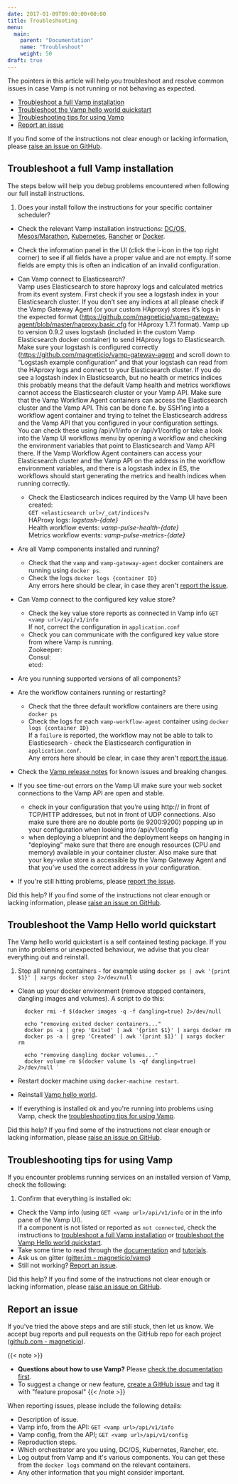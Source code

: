 ```yaml
---
date: 2017-01-09T09:00:00+00:00
title: Troubleshooting
menu:
  main:
    parent: "Documentation"
    name: "Troubleshoot"
    weight: 50
draft: true
---
```


The pointers in this article will help you troubleshoot and resolve common issues in case Vamp is not running or not behaving as expected.

* [Troubleshoot a full Vamp installation](/documentation/troubleshoot/#troubleshoot-a-full-vamp-installation)
* [Troubleshoot the Vamp hello world quickstart](/documentation/troubleshoot/#troubleshoot-the-vamp-hello-world-quickstart)
* [Troubleshooting tips for using Vamp](/documentation/troubleshoot/#troubleshooting-tips-for-using-vamp)
* [Report an issue](/documentation/troubleshoot/#report-an-issue)

If you find some of the instructions not clear enough or lacking information, please [raise an issue on GitHub](https://github.com/magneticio/vamp.io/issues/new).

## Troubleshoot a full Vamp installation
The steps below will help you debug problems encountered when following our full install instructions. 

1. Does your install follow the instructions for your specific container scheduler? 
  - Check the relevant Vamp installation instructions: [DC/OS](/documentation/installation/dcos/), [Mesos/Marathon](/documentation/installation/mesos-marathon/), [Kubernetes](/documentation/installation/kubernetes/), [Rancher](/documentation/installation/rancher/) or [Docker](/documentation/installation/docker/). 
- Check the information panel in the UI (click the i-icon in the top right corner) to see if all fields have a proper value and are not empty. If some fields are empty this is often an indication of an invalid configuration. 
- Can Vamp connect to Elasticsearch?  
  Vamp uses Elasticsearch to store haproxy logs and calculated metrics from its event system. First check if you see a logstash index in your Elasticsearch cluster. If you don’t see any indices at all please check if the Vamp Gateway Agent (or your custom HAproxy) stores it’s logs in the expected format (https://github.com/magneticio/vamp-gateway-agent/blob/master/haproxy.basic.cfg for HAproxy 1.7.1 format). Vamp up to version 0.9.2 uses logstash (included in the custom Vamp Elasticsearch docker container) to send HAproxy logs to Elasticsearch. Make sure your logstash is configured correctly (https://github.com/magneticio/vamp-gateway-agent and scroll down to “Logstash example configuration” and that your logstash can read from the HAproxy logs and connect to your Elasticsearch cluster.
  If you do see a logstash index in Elasticsearch, but no health or metrics indices this probably means that the default Vamp health and metrics workflows cannot access the Elasticsearch cluster or your Vamp API. Make sure that the Vamp Workflow Agent containers can access the Elasticsearch cluster and the Vamp API. This can be done f.e. by SSH’ing into a workflow agent container and trying to telnet the Elasticsearch address and the Vamp API that you configured in your configuration settings. You can check these using /api/v1/info or /api/v1/config or take a look into the Vamp UI workflows menu by opening a workflow and checking the environment variables that point to Elasticsearch and Vamp API there. If the Vamp Workflow Agent containers can access your Elasticsearch cluster and the Vamp API on the address in the workflow environment variables, and there is a logstash index in ES, the workflows should start generating the metrics and health indices when running correctly.
  
  - Check the Elasticsearch indices required by the Vamp UI have been created:  
    `GET <elasticsearch url>/_cat/indices?v`  
      HAProxy logs: _logstash-{date}_     
      Health workflow events: _vamp-pulse-health-{date}_  
      Metrics workflow events: _vamp-pulse-metrics-{date}_   
- Are all Vamp components installed and running?
  - Check that the `vamp` and `vamp-gateway-agent` docker containers are running using `docker ps`. 
  - Check the logs `docker logs {container ID}`  
    Any errors here should be clear, in case they aren't [report the issue](/documentation/troubleshoot/#report-an-issue).
- Can Vamp connect to the configured key value store?  
  - Check the key value store reports as connected in Vamp info `GET <vamp url>/api/v1/info`  
  If not, correct the configuration in `application.conf`
  - Check you can communicate with the configured key value store from where Vamp is running.  
  Zookeeper:  
  Consul:  
  etcd:  
- Are you running supported versions of all components?
- Are the workflow containers running or restarting?
  - Check that the three default workflow containers are there using `docker ps`  
  - Check the logs for each `vamp-workflow-agent` container using `docker logs {container ID}`  
    If a `failure` is reported, the workflow may not be able to talk to Elasticsearch - check the Elasticsearch configuration in `application.conf`.  
    Any errors here should be clear, in case they aren't [report the issue](/documentation/troubleshoot/#report-an-issue).
- Check the [Vamp release notes](/documentation/release-notes/latest) for known issues and breaking changes.
- If you see time-out errors on the Vamp UI make sure your web socket connections to the Vamp API are open and stable.
  - check in your configuration that you’re using http:// in front of TCP/HTTP addresses, but not in front of UDP connections. Also make sure there are no double ports (ie 9200:9200) popping up in your configuration when looking into /api/v1/config
  - when deploying a blueprint and the deployment keeps on hanging in “deploying” make sure that there are enough resources (CPU and memory) available in your container cluster. Also make sure that your key-value store is accessible by the Vamp Gateway Agent and that you’ve used the correct address in your configuration.
- If you're still hitting problems, please [report the issue](/documentation/troubleshoot/#report-an-issue).

Did this help? If you find some of the instructions not clear enough or lacking information, please [raise an issue on GitHub](https://github.com/magneticio/vamp.io/issues/new).

## Troubleshoot the Vamp Hello world quickstart
The Vamp hello world quickstart is a self contained testing package. If you run into problems or unexpected behaviour, we advise that you clear everything out and reinstall.

1. Stop all running containers - for example using `docker ps | awk '{print $1}' | xargs docker stop 2>/dev/null`
- Clean up  your docker environment (remove stopped containers, dangling images and volumes). A script to do this: 
        
        docker rmi -f $(docker images -q -f dangling=true) 2>/dev/null
        
        echo "removing exited docker containers..."
        docker ps -a | grep 'Exited' | awk '{print $1}' | xargs docker rm
        docker ps -a | grep 'Created' | awk '{print $1}' | xargs docker rm
        
        echo "removing dangling docker volumes..."
        docker volume rm $(docker volume ls -qf dangling=true) 2>/dev/null `
- Restart docker machine using `docker-machine restart`.
- Reinstall [Vamp hello world](/documentation/installation/hello-world/).
- If everything is installed ok and you're running into problems using Vamp, check the [troubleshooting tips for using Vamp](/documentation/troubleshoot/#troubleshooting-tips-for-using-vamp).

Did this help? If you find some of the instructions not clear enough or lacking information, please [raise an issue on GitHub](https://github.com/magneticio/vamp.io/issues/new).

## Troubleshooting tips for using Vamp
If you encounter problems running services on an installed version of Vamp, check the following: 

1. Confirm that everything is installed ok:
  - Check the Vamp info (using `GET <vamp url>/api/v1/info` or in the info pane of the Vamp UI).  
    If a component is not listed or reported as `not connected`, check the instructions to [troubleshoot a full Vamp installation](/documentation/troubleshoot/#troubleshoot-a-full-vamp-installation) or [troubleshoot the Vamp Hello world quickstart](/documentation/troubleshoot/#troubleshoot-the-vamp-hello-world-quickstart).
- Take some time to read through the [documentation](/documentation/using-vamp/blueprints/) and [tutorials](/documentation/tutorials/overview/).
- Ask us on gitter ([gitter.im - magneticio/vamp](https://gitter.im/magneticio/vamp))
- Still not working? [Report an issue](/documentation/troubleshoot/#report-an-issue).

Did this help? If you find some of the instructions not clear enough or lacking information, please [raise an issue on GitHub](https://github.com/magneticio/vamp.io/issues/new).

## Report an issue

If you've tried the above steps and are still stuck, then let us know. We accept bug reports and pull requests on the GitHub repo for each project ([github.com - magneticio](https://github.com/magneticio)).

{{< note >}}                                  
* **Questions about how to use Vamp?** Please [check the documentation first](/documentation/).
* To suggest a change or new feature, [create a GitHub issue](https://github.com/magneticio/vamp/issues) and tag it with "feature proposal"
{{< /note >}}

When reporting issues, please include the following details:

- Description of issue.
- Vamp info, from the API: `GET <vamp url>/api/v1/info`
- Vamp config, from the API; `GET <vamp url>/api/v1/config`
- Reproduction steps.
- Which orchestrator are you using, DC/OS, Kubernetes, Rancher, etc.
- Log output from Vamp and it's various components. You can get these from the `docker logs` command on the relevant containers.
- Any other information that you might consider important.

